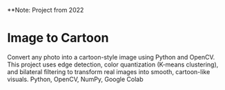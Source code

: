 **Note: Project from 2022

# Image to Cartoon
Convert any photo into a cartoon-style image using Python and OpenCV.
This project uses edge detection, color quantization (K-means clustering), and bilateral filtering to transform real images into smooth, cartoon-like visuals.
Python, OpenCV, NumPy, Google Colab
